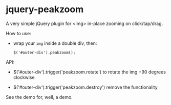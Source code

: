 # jquery-peakzoom

A very simple jQuery plugin for &lt;img> in-place zooming on click/tap/drag.

How to use:

- wrap your `img` inside a double div, then:

    `$('#outer-div').peakzoom();`

API:

- $('#outer-div').trigger('peakzoom.rotate') to rotate the img +90 degrees clockwise

- $('#outer-div').trigger('peakzoom.destroy') remove the functionality

See the demo for, well, a demo.
